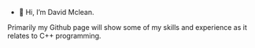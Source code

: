 - 👋 Hi, I’m David Mclean.

Primarily my Github page will show some of my skills and experience as it relates to C++ programming.
